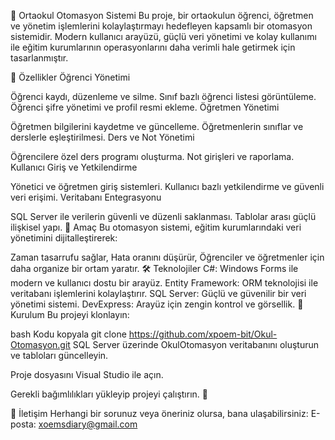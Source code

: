 🏫 Ortaokul Otomasyon Sistemi
Bu proje, bir ortaokulun öğrenci, öğretmen ve yönetim işlemlerini kolaylaştırmayı hedefleyen kapsamlı bir otomasyon sistemidir. Modern kullanıcı arayüzü, güçlü veri yönetimi ve kolay kullanımı ile eğitim kurumlarının operasyonlarını daha verimli hale getirmek için tasarlanmıştır.

📌 Özellikler
Öğrenci Yönetimi

Öğrenci kaydı, düzenleme ve silme.
Sınıf bazlı öğrenci listesi görüntüleme.
Öğrenci şifre yönetimi ve profil resmi ekleme.
Öğretmen Yönetimi

Öğretmen bilgilerini kaydetme ve güncelleme.
Öğretmenlerin sınıflar ve derslerle eşleştirilmesi.
Ders ve Not Yönetimi

Öğrencilere özel ders programı oluşturma.
Not girişleri ve raporlama.
Kullanıcı Giriş ve Yetkilendirme

Yönetici ve öğretmen giriş sistemleri.
Kullanıcı bazlı yetkilendirme ve güvenli veri erişimi.
Veritabanı Entegrasyonu

SQL Server ile verilerin güvenli ve düzenli saklanması.
Tablolar arası güçlü ilişkisel yapı.
🎯 Amaç
Bu otomasyon sistemi, eğitim kurumlarındaki veri yönetimini dijitalleştirerek:

Zaman tasarrufu sağlar,
Hata oranını düşürür,
Öğrenciler ve öğretmenler için daha organize bir ortam yaratır.
🛠️ Teknolojiler
C#: Windows Forms ile modern ve kullanıcı dostu bir arayüz.
Entity Framework: ORM teknolojisi ile veritabanı işlemlerini kolaylaştırır.
SQL Server: Güçlü ve güvenilir bir veri yönetimi sistemi.
DevExpress: Arayüz için zengin kontrol ve görsellik.
🚀 Kurulum
Bu projeyi klonlayın:

bash
Kodu kopyala
git clone https://github.com/xpoem-bit/Okul-Otomasyon.git
SQL Server üzerinde OkulOtomasyon veritabanını oluşturun ve tabloları güncelleyin.

Proje dosyasını Visual Studio ile açın.

Gerekli bağımlılıkları yükleyip projeyi çalıştırın. 🎉

📧 İletişim
Herhangi bir sorunuz veya öneriniz olursa, bana ulaşabilirsiniz:
E-posta: xoemsdiary@gmail.com
